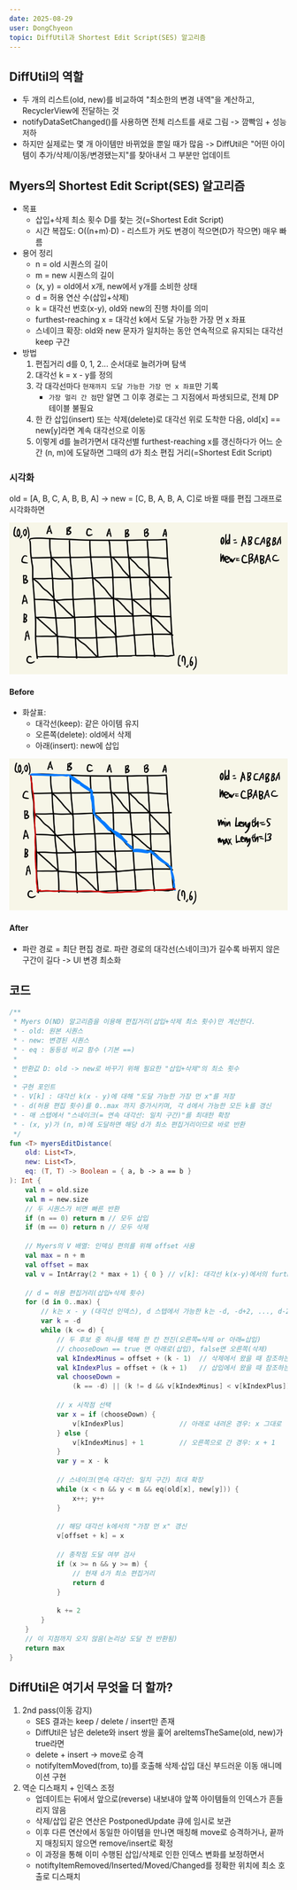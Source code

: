 ```yaml
---
date: 2025-08-29
user: DongChyeon
topic: DiffUtil과 Shortest Edit Script(SES) 알고리즘
---
```


## DiffUtil의 역할

- 두 개의 리스트(old, new)를 비교하여 "최소한의 변경 내역"을 계산하고, RecyclerView에 전달하는 것
- notifyDataSetChanged()를 사용하면 전체 리스트를 새로 그림 -> 깜빡임 + 성능 저하
- 하지만 실제로는 몇 개 아이템만 바뀌었을 뿐일 때가 많음 -> DiffUtil은 "어떤 아이템이 추가/삭제/이동/변경됐는지"를 찾아내서 그 부분만 업데이트

## Myers의 Shortest Edit Script(SES) 알고리즘

- 목표
  - 삽입+삭제 최소 횟수 D를 찾는 것(=Shortest Edit Script)
  - 시간 복잡도: O((n+m)·D) - 리스트가 커도 변경이 적으면(D가 작으면) 매우 빠름
- 용어 정리
  - n = old 시퀀스의 길이
  - m = new 시퀀스의 길이
  - (x, y) = old에서 x개, new에서 y개를 소비한 상태
  - d = 허용 연산 수(삽입+삭제)
  - k = 대각선 번호(x-y), old와 new의 진행 차이를 의미
  - furthest-reaching x = 대각선 k에서 도달 가능한 가장 먼 x 좌표
  - 스네이크 확장: old와 new 문자가 일치하는 동안 연속적으로 유지되는 대각선 keep 구간
- 방법
  1. 편집거리 d를 0, 1, 2... 순서대로 늘려가며 탐색
  2. 대각선 k = x - y를 정의
  3. 각 대각선마다 `현재까지 도달 가능한 가장 먼 x 좌표`만 기록
     - `가장 멀리 간 점`만 알면 그 이후 경로는 그 지점에서 파생되므로, 전체 DP 테이블 불필요
  4. 한 칸 삽입(insert) 또는 삭제(delete)로 대각선 위로 도착한 다음, old[x] == new[y]라면 계속 대각선으로 이동
  5. 이렇게 d를 늘려가면서 대각선별 furthest-reaching x를 갱신하다가 어느 순간 (n, m)에 도달하면 그때의 d가 최소 편집 거리(=Shortest Edit Script)

### 시각화

old = [A, B, C, A, B, B, A] -> new = [C, B, A, B, A, C]로 바뀔 때를 편집 그래프로 시각화하면

![SES Algorithm Before](assets/ses_algorithm_before.png)

#### Before

- 화살표:
  - 대각선(keep): 같은 아이템 유지
  - 오른쪽(delete): old에서 삭제
  - 아래(insert): new에 삽입

![SES Algorithm After](assets/ses_algorithm_after.png)

#### After

- 파란 경로 = 최단 편집 경로. 파란 경로의 대각선(스네이크)가 길수록 바뀌지 않은 구간이 길다 -> UI 변경 최소화

## 코드

```kotlin
/**
 * Myers O(ND) 알고리즘을 이용해 편집거리(삽입+삭제 최소 횟수)만 계산한다.
 * - old: 원본 시퀀스
 * - new: 변경된 시퀀스
 * - eq : 동등성 비교 함수 (기본 ==)
 *
 * 반환값 D: old -> new로 바꾸기 위해 필요한 "삽입+삭제"의 최소 횟수
 *
 * 구현 포인트
 * - V[k] : 대각선 k(x - y)에 대해 "도달 가능한 가장 먼 x"를 저장
 * - d(허용 편집 횟수)를 0..max 까지 증가시키며, 각 d에서 가능한 모든 k를 갱신
 * - 매 스텝에서 "스네이크(= 연속 대각선: 일치 구간)"를 최대한 확장
 * - (x, y)가 (n, m)에 도달하면 해당 d가 최소 편집거리이므로 바로 반환
 */
fun <T> myersEditDistance(
    old: List<T>,
    new: List<T>,
    eq: (T, T) -> Boolean = { a, b -> a == b }
): Int {
    val n = old.size
    val m = new.size
    // 두 시퀀스가 비면 빠른 반환
    if (n == 0) return m // 모두 삽입
    if (m == 0) return n // 모두 삭제

    // Myers의 V 배열: 인덱싱 편의를 위해 offset 사용
    val max = n + m
    val offset = max
    val v = IntArray(2 * max + 1) { 0 } // v[k]: 대각선 k(x-y)에서의 furthest-reaching x

    // d = 허용 편집거리(삽입+삭제 횟수)
    for (d in 0..max) {
        // k는 x - y (대각선 인덱스), d 스텝에서 가능한 k는 -d, -d+2, ..., d-2, d
        var k = -d
        while (k <= d) {
            // 두 후보 중 하나를 택해 한 칸 전진(오른쪽=삭제 or 아래=삽입)
            // chooseDown == true 면 아래로(삽입), false면 오른쪽(삭제)
            val kIndexMinus = offset + (k - 1)  // 삭제에서 왔을 때 참조하는 대각선
            val kIndexPlus = offset + (k + 1)   // 삽입에서 왔을 때 참조하는 대각선
            val chooseDown =
                (k == -d) || (k != d && v[kIndexMinus] < v[kIndexPlus])

            // x 시작점 선택
            var x = if (chooseDown) {
                v[kIndexPlus]              // 아래로 내려온 경우: x 그대로
            } else {
                v[kIndexMinus] + 1         // 오른쪽으로 간 경우: x + 1
            }
            var y = x - k

            // 스네이크(연속 대각선: 일치 구간) 최대 확장
            while (x < n && y < m && eq(old[x], new[y])) {
                x++; y++
            }

            // 해당 대각선 k에서의 "가장 먼 x" 갱신
            v[offset + k] = x

            // 종착점 도달 여부 검사
            if (x >= n && y >= m) {
                // 현재 d가 최소 편집거리
                return d
            }

            k += 2
        }
    }
    // 이 지점까지 오지 않음(논리상 도달 전 반환됨)
    return max
}
```

## DiffUtil은 여기서 무엇을 더 할까?

1. 2nd pass(이동 감지)
   - SES 결과는 keep / delete / insert만 존재
   - DiffUtil은 남은 delete와 insert 쌍을 훑어 areItemsTheSame(old, new)가 true라면
   - delete + insert -> move로 승격
   - notifyItemMoved(from, to)를 호출해 삭제·삽입 대신  부드러운 이동 애니메이션 구현
2. 역순 디스패치 + 인덱스 조정
   - 업데이트는 뒤에서 앞으로(reverse) 내보내야 앞쪽 아이템들의 인덱스가 흔들리지 않음
   - 삭제/삽입 같은 연산은 PostponedUpdate 큐에 임시로 보관
   - 이후 다른 연산에서 동일한 아이템을 만나면 매칭해 move로 승격하거나, 끝까지 매칭되지 않으면 remove/insert로 확정
   - 이 과정을 통해 이미 수행된 삽입/삭제로 인한 인덱스 변화를 보정하면서
   - notiftyItemRemoved/Inserted/Moved/Changed를 정확한 위치에 최소 호출로 디스패치
